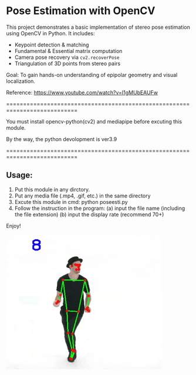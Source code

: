 # Pose Estimation with OpenCV

This project demonstrates a basic implementation of stereo pose estimation using OpenCV in Python. It includes:

- Keypoint detection & matching
- Fundamental & Essential matrix computation
- Camera pose recovery via `cv2.recoverPose`
- Triangulation of 3D points from stereo pairs

Goal: To gain hands-on understanding of epipolar geometry and visual localization.

Reference: https://www.youtube.com/watch?v=I1gMUbEAUFw

===========================================================================

You must install opencv-python(cv2) and mediapipe before excuting this module.

By the way, the python devolopment is ver3.9

===========================================================================

## Usage:

1. Put this module in any dirctory.
2. Put any media file (.mp4, .gif, etc.) in the same directory
3. Excute this module in cmd: python poseesti.py
4. Follow the instruction in the program: (a) input the file name (including the file extension) (b) input the display rate (recommend 70+)

Enjoy!

![](./demo.gif)
